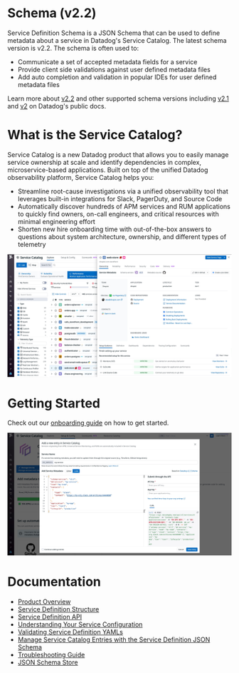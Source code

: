 # Schema (v2.2)
Service Definition Schema is a JSON Schema that can be used to define metadata about a service in Datadog's Service Catalog. The latest schema version is v2.2. The schema is often used to: 
* Communicate a set of accepted metadata fields for a service
* Provide client side validations against user defined metadata files
* Add auto completion and validation in popular IDEs for user defined metadata files

Learn more about [v2.2](https://docs.datadoghq.com/tracing/service_catalog/adding_metadata#service-definition-schema-v22) and other supported schema versions including [v2.1](https://docs.datadoghq.com/tracing/service_catalog/adding_metadata#service-definition-schema-v21) and [v2](https://docs.datadoghq.com/tracing/service_catalog/adding_metadata#service-definition-schema-v21) on Datadog's public docs.

# What is the Service Catalog?
Service Catalog is a new Datadog product that allows you to easily manage service ownership at scale and identify dependencies in complex, microservice-based applications. Built on top of the unified Datadog observability platform, Service Catalog helps you:

* Streamline root-cause investigations via a unified observability tool that leverages built-in integrations for Slack, PagerDuty, and Source Code 
* Automatically discover hundreds of APM services and RUM applications to quickly find owners, on-call engineers, and critical resources with minimal engineering effort
* Shorten new hire onboarding time with out-of-the-box answers to questions about system architecture, ownership, and different types of telemetry 

![service-catalog](../images/updated-service-catalog.jpg)

# Getting Started
Check out our [onboarding guide](https://docs.datadoghq.com/tracing/service_catalog/setup) on how to get started. 

![sc-getting-started](../images/updated-sc-getting-started.png)

# Documentation 
* [Product Overview](https://docs.datadoghq.com/tracing/faq/service_catalog/)
* [Service Definition Structure](https://docs.datadoghq.com/tracing/service_catalog/service_metadata_structure)
* [Service Definition API](https://docs.datadoghq.com/api/latest/service-definition/)
* [Understanding Your Service Configuration](https://docs.datadoghq.com/tracing/service_catalog/guides/understanding-service-configuration/)
* [Validating Service Definition YAMLs](https://docs.datadoghq.com/tracing/service_catalog/guides/validating-service-definition/)
* [Manage Service Catalog Entries with the Service Definition JSON Schema](https://www.datadoghq.com/blog/manage-service-catalog-categories-with-service-definition-json-schema/)
* [Troubleshooting Guide](https://docs.datadoghq.com/tracing/service_catalog/troubleshooting)
* [JSON Schema Store](https://raw.githubusercontent.com/DataDog/schema/main/service-catalog/version.schema.json)
